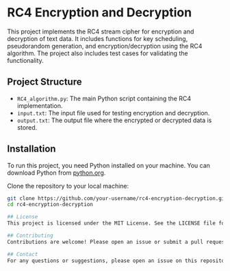 # RC4 Encryption and Decryption

This project implements the RC4 stream cipher for encryption and decryption of text data. It includes functions for key scheduling, pseudorandom generation, and encryption/decryption using the RC4 algorithm. The project also includes test cases for validating the functionality.

## Project Structure

- `RC4_algorithm.py`: The main Python script containing the RC4 implementation.
- `input.txt`: The input file used for testing encryption and decryption.
- `output.txt`: The output file where the encrypted or decrypted data is stored.

## Installation

To run this project, you need Python installed on your machine. You can download Python from [python.org](https://www.python.org/).

Clone the repository to your local machine:

```bash
git clone https://github.com/your-username/rc4-encryption-decryption.git
cd rc4-encryption-decryption

## License
This project is licensed under the MIT License. See the LICENSE file for details.

## Contributing
Contributions are welcome! Please open an issue or submit a pull request for any improvements or bug fixes.

## Contact
For any questions or suggestions, please open an issue on this repository.
